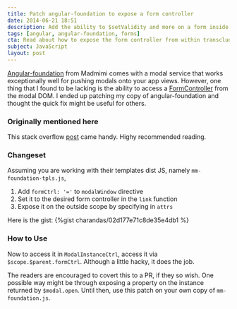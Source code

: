 ```yaml
---
title: Patch angular-foundation to expose a form controller
date: 2014-06-21 18:51
description: Add the ability to $setValidity and more on a form inside a modal
tags: [angular, angular-foundation, forms]
cta: Read about how to expose the form controller from within transcluded modal DOM
subject: JavaScript
layout: post
---
```


[Angular-foundation](http://madmimi.github.io/angular-foundation/) from Madmimi comes with a modal service that works exceptionally well
for pushing modals onto your app views. However, one thing that I found to be lacking is <!-- more --> the ability to access a 
[FormController](https://docs.angularjs.org/api/ng/type/form.FormController) from the modal DOM. I ended up patching my copy
of angular-foundation and thought the quick fix might be useful for others.

### Originally mentioned here ###
This stack overflow [post](http://stackoverflow.com/questions/15935224/angularjs-access-formcontroller-of-a-form-placed-inside-transcluded-directive-f) came handy. Highy recommended reading.

### Changeset ###
Assuming you are working with their templates dist JS, namely `mm-foundation-tpls.js`,

1. Add `formCtrl: '='` to `modalWindow` directive
2. Set it to the desired form controller in the `link` function
3. Expose it on the outside scope by specifying in `attrs`

Here is the gist:
{%gist charandas/02d177e71c8de35e4db1 %}

### How to Use ###

Now to access it in `ModalInstanceCtrl`, access it via `$scope.$parent.formCtrl`. Although a little hacky, it does the job.

The readers are encouraged to covert this to a PR, if they so wish. One possible way might be through exposing a property on the instance 
returned by `$modal.open`. Until then, use this patch on your own copy of `mm-foundation.js`.



